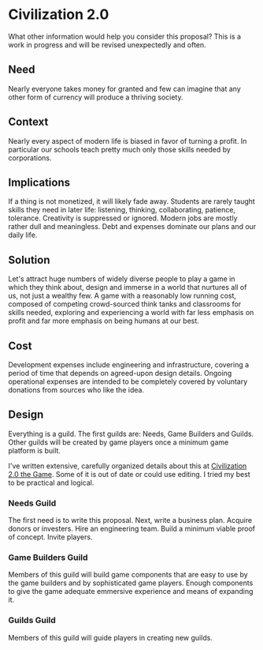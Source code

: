 # Civilization 2.0

What other information would help you consider this proposal? This is a work in progress and will be revised unexpectedly and often.

## Need

Nearly everyone takes money for granted and few can imagine that any other form of currency will produce a thriving society. 

## Context

Nearly every aspect of modern life is biased in favor of turning a profit. In particular our schools teach pretty much only those skills needed by corporations.

## Implications

If a thing is not monetized, it will likely fade away. Students are rarely taught skills they need in later life: listening, thinking, collaborating, patience, tolerance. Creativity is suppressed or ignored. Modern jobs are mostly rather dull and meaningless. Debt and expenses dominate our plans and our daily life.

## Solution

Let's attract huge numbers of widely diverse people to play a game in which they think about, design and immerse in a world that nurtures all of us, not just a wealthy few. A game with a reasonably low running cost, composed of competing crowd-sourced think tanks and classrooms for skills needed, exploring and experiencing a world with far less emphasis on profit and far more emphasis on being humans at our best.

## Cost

Development expenses include engineering and infrastructure, covering a period of time that depends on agreed-upon design details. Ongoing operational expenses are intended to be completely covered by voluntary donations from sources who like the idea.

## Design

Everything is a guild. The first guilds are: Needs, Game Builders and Guilds. Other guilds will be created by game players once a minimum game platform is built.

I've written extensive, carefully organized details about this at [Civilization 2.0 the Game](http://www.game.civilization2.org). Some of it is out of date or could use editing. I tried my best to be practical and logical.

### Needs Guild

The first need is to write this proposal. Next, write a business plan. Acquire donors or investers. Hire an engineering team. Build a minimum viable proof of concept. Invite players.

### Game Builders Guild

Members of this guild will build game components that are easy to use by the game builders and by sophisticated game players. Enough components to give the game adequate emmersive experience and means of expanding it.

### Guilds Guild

Members of this guild will guide players in creating new guilds.